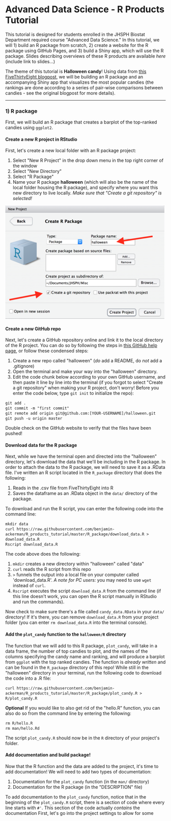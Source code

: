 # Advanced Data Science - R Products Tutorial

This tutorial is designed for students enrolled in the JHSPH Biostat Department required course "Advanced Data Science."  In this tutorial, we will 1) build an R package from scratch, 2) create a website for the R package using GitHub Pages, and 3) build a Shiny app, which will use the R package.  Slides describing overviews of these R products are available *here* (include link to slides...)

The theme of this tutorial is **Halloween candy**!  Using data from [this FiveThirtyEight blogpost](https://fivethirtyeight.com/features/the-ultimate-halloween-candy-power-ranking/), we will be building an R package and an accompanying Shiny app that visualizes the most popular candies (the rankings are done according to a series of pair-wise comparisons between candies - see the original blogpost for more details). 

----------

### 1) R package

First, we will build an R package that creates a barplot of the top-ranked candies using `ggplot2`.  

#### Create a new R project in RStudio
First, let's create a new local folder with an R package project:
1) Select "New R Project" in the drop down menu in the top right corner of the window
2) Select "New Directory"
3) Select "R Package"
4) Name your R package **halloween** (which will also be the name of the local folder housing the R package), and specify where you want this new directory to live locally. *Make sure that "Create a git repository" is selected!*

<img src="figures/r_package.png" width="500">

#### Create a new GitHub repo
Next, let's create a GitHub repository online and link it to the local directory of the R project.  You can do so by following the steps in [this GitHub help page](https://help.github.com/articles/adding-an-existing-project-to-github-using-the-command-line/), or follow these condensed steps: 

1) Create a new repo called "halloween" (*do* add a README, do *not* add a .gitignore)
2) Open the terminal and make your way into the "halloween" directory.
3) Edit the code chunk below according to your own GitHub username, and then paste it line by line into the terminal (if you forgot to select "Create a git repository" when making your R project, don't worry!  Before you enter the code below, type `git init` to initialize the repo):

```
git add .
git commit -m "first commit"
git remote add origin git@github.com:[YOUR-USERNAME]/halloween.git
git push -u origin master
```

Double check on the GitHub website to verify that the files have been pushed!

#### Download data for the R package
Next, while we have the terminal open and directed into the "halloween" directory, let's download the data that we'll be including in the R package.  In order to attach the data to the R package, we will need to save it as a .RData file.  I've written an R script located in the `R_package` directory that does the following:

1) Reads in the .csv file from FiveThirtyEight into R
2) Saves the dataframe as an .RData object in the `data/` directory of the package.

To download and run the R script, you can enter the following code into the command line:

```
mkdir data
curl https://raw.githubusercontent.com/benjamin-ackerman/R_products_tutorial/master/R_package/download_data.R > download_data.R
Rscript download_data.R
```

The code above does the following: 

1) `mkdir` creates a new directory within "halloween" called "data"
2) `curl` reads the R script from this repo
3) `>` funnels the output into a local file on your computer called 'download_data.R'. *A note for PC users:* you may need to use `wget` instead of `curl`.
4) `Rscript` executes the script `download_data.R` from the command line (if this line doesn't work, you can open the R script manually in RStudio and run the commands).

Now check to make sure there's a file called `candy_data.RData` in your `data/` directory!  If it's there, you can remove `download_data.R` from your project folder (you can enter `rm download_data.R` into the terminal console).

#### Add the `plot_candy` function to the `halloween/R` directory
The function that we will add to this R package, `plot_candy`, will take in a data frame, the number of top candies to plot, and the names of the columns specifying the candy name and ranking, and will produce a barplot from `ggplot` with the top ranked candies.  The function is *already written* and can be found in the `R_package` directory of this repo!  While still in the "halloween" directory in your terminal, run the following code to download the code into a .R file:

```
curl https://raw.githubusercontent.com/benjamin-ackerman/R_products_tutorial/master/R_package/plot_candy.R > R/plot_candy.R
```

**Optional** If you would like to also get rid of the "hello.R" function, you can also do so from the command line by entering the following:

```
rm R/hello.R
rm man/hello.Rd
```

The script `plot_candy.R` should now be in the `R` directory of your project's folder.

#### Add documentation and build package!
Now that the R function and the data are added to the project, it's time to add documentation!  We will need to add two types of documentation:
1) Documentation for the `plot_candy` function (in the `man/` directory)
2) Documentation for the R package (in the "DESCRIPTION" file)

To add documentation to the `plot_candy` function, notice that in the beginning of the `plot_candy.R` script, there is a section of code where every line starts with `#'`.  This section of the code actually *contains* the documentation 
First, let's go into the project settings to allow for some 